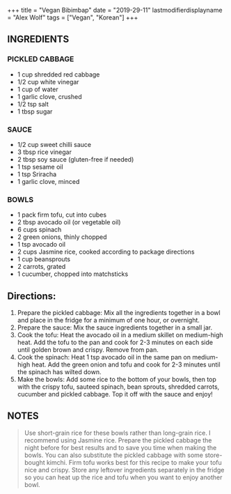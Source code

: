 +++
title = "Vegan Bibimbap"
date = "2019-29-11"
lastmodifierdisplayname = "Alex Wolf"
tags = ["Vegan", "Korean"]
+++

## INGREDIENTS

### PICKLED CABBAGE

* 1 cup shredded red cabbage
* 1/2 cup white vinegar
* 1 cup of water
* 1 garlic clove, crushed
* 1/2 tsp salt
* 1 tbsp sugar

### SAUCE

* 1/2 cup sweet chilli sauce
* 3 tbsp rice vinegar
* 2 tbsp soy sauce (gluten-free if needed)
* 1 tsp sesame oil
* 1 tsp Sriracha
* 1 garlic clove, minced

### BOWLS

* 1 pack firm tofu, cut into cubes
* 2 tbsp avocado oil (or vegetable oil)
* 6 cups spinach
* 2 green onions, thinly chopped
* 1 tsp avocado oil 
* 2 cups Jasmine rice, cooked according to package directions
* 1 cup beansprouts
* 2 carrots, grated
* 1 cucumber, chopped into matchsticks

## Directions:

1. Prepare the pickled cabbage: Mix all the ingredients together in a bowl and place in the fridge for a minimum of one hour, or overnight. 
2. Prepare the sauce: Mix the sauce ingredients together in a small jar. 
3. Cook the tofu: Heat the avocado oil in a medium skillet on medium-high heat. Add the tofu to the pan and cook for 2-3 minutes on each side until golden brown and crispy. Remove from pan. 
4. Cook the spinach: Heat 1 tsp avocado oil in the same pan on medium-high heat. Add the green onion and tofu and cook for 2-3 minutes until the spinach has wilted down. 
5. Make the bowls: Add some rice to the bottom of your bowls, then top with the crispy tofu, sauteed spinach, bean sprouts, shredded carrots, cucumber and pickled cabbage. Top it off with the sauce and enjoy!

## NOTES
> Use short-grain rice for these bowls rather than long-grain rice. I recommend using Jasmine rice. 
> Prepare the pickled cabbage the night before for best results and to save you time when making the bowls. You can also substitute the pickled cabbage with some store-bought kimchi.
>Firm tofu works best for this recipe to make your tofu nice and crispy.
>Store any leftover ingredients separately in the fridge so you can heat up the rice and tofu when you want to enjoy another bowl. 